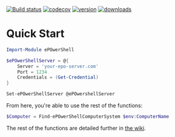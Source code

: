 [![Build status](https://ci.appveyor.com/api/projects/status/t3kx0sy41ouw7cry?svg=true)](https://ci.appveyor.com/project/UNT-CAS/ePOwerShell)
[![codecov](https://codecov.io/gh/UNT-CAS/ePOwerShell/branch/master/graph/badge.svg)](https://codecov.io/gh/UNT-CAS/ePOwerShell)
[![version](https://img.shields.io/powershellgallery/v/ePOwerShell.svg)](https://www.powershellgallery.com/packages/ePOwerShell)
[![downloads](https://img.shields.io/powershellgallery/dt/ePOwerShell.svg?label=downloads)](https://www.powershellgallery.com/stats/packages/ePOwerShell?groupby=Version)

# Quick Start

```powershell
Import-Module ePOwerShell

$ePOwerShellServer = @{
    Server = 'your-epo-server.com'
    Port = 1234
    Credentials = (Get-Credential)
}

Set-ePOwerShellServer @ePOwershellServer
```

From here, you're able to use the rest of the functions:

```powershell
$Computer = Find-ePOwerShellComputerSystem $env:ComputerName
```

The rest of the functions are detailed further in [the wiki](../../wiki).
